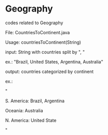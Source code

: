 # Geography
codes related to Geography

File: CountriesToContinent.java

Usage: countriesToContinent(String)

input: String with countries split by ", "

ex.: "Brazil, United States, Argentina, Australia"

output: countries categorized by continent

ex.: 

"

S. America: Brazil, Argentina

Oceania: Australia

N. America: United State

"
